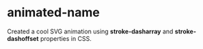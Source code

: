 # animated-name
Created a cool SVG animation using **stroke-dasharray** and **stroke-dashoffset** properties in CSS. 
